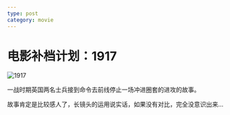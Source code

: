 ```yaml
---
type: post
category: movie
---
```


# 电影补档计划：1917

![1917](https://img1.doubanio.com/view/photo/l/public/p2570243317.webp)

一战时期英国两名士兵接到命令去前线停止一场冲进圈套的进攻的故事。

故事肯定是比较感人了，长镜头的运用说实话，如果没有对比，完全没意识出来...
